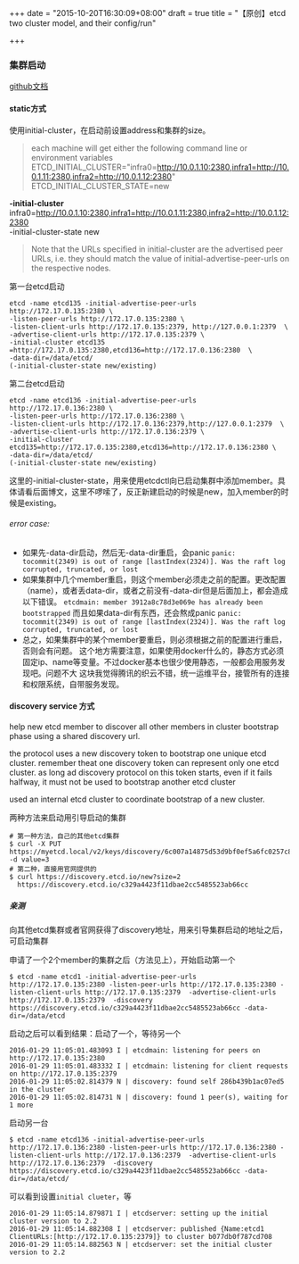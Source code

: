 +++
date = "2015-10-20T16:30:09+08:00"
draft = true
title = "【原创】etcd two cluster model, and their config/run"

+++
### 集群启动

[github文档](https://github.com/coreos/etcd/blob/master/Documentation/clustering.md)

#### static方式
使用initial-cluster，在启动前设置address和集群的size。

>each machine will get either the following command line or environment variables
ETCD_INITIAL_CLUSTER="infra0=http://10.0.1.10:2380,infra1=http://10.0.1.11:2380,infra2=http://10.0.1.12:2380"
ETCD_INITIAL_CLUSTER_STATE=new

**-initial-cluster** infra0=http://10.0.1.10:2380,infra1=http://10.0.1.11:2380,infra2=http://10.0.1.12:2380 \
  -initial-cluster-state new
>Note that the URLs specified in initial-cluster are the advertised peer URLs, i.e. they should match the value of initial-advertise-peer-urls on the respective nodes.

第一台etcd启动

    etcd -name etcd135 -initial-advertise-peer-urls http://172.17.0.135:2380 \
    -listen-peer-urls http://172.17.0.135:2380 \
    -listen-client-urls http://172.17.0.135:2379, http://127.0.0.1:2379  \
    -advertise-client-urls http://172.17.0.135:2379 \
    -initial-cluster etcd135 =http://172.17.0.135:2380,etcd136=http://172.17.0.136:2380  \
    -data-dir=/data/etcd/
    (-initial-cluster-state new/existing)
第二台etcd启动

    etcd -name etcd136 -initial-advertise-peer-urls http://172.17.0.136:2380 \
    -listen-peer-urls http://172.17.0.136:2380 \
    -listen-client-urls http://172.17.0.136:2379,http://127.0.0.1:2379  \
    -advertise-client-urls http://172.17.0.136:2379 \
    -initial-cluster etcd135=http://172.17.0.135:2380,etcd136=http://172.17.0.136:2380 \
    -data-dir=/data/etcd/
    (-initial-cluster-state new/existing)

这里的-initial-cluster-state，用来使用etcdctl向已启动集群中添加member。具体请看后面博文，这里不啰嗦了，反正新建启动的时候是new，加入member的时候是existing。

###### error case:
- 如果先-data-dir启动，然后无-data-dir重启，会panic
`panic: tocommit(2349) is out of range [lastIndex(2324)]. Was the raft log corrupted, truncated, or lost`
- 如果集群中几个member重启，则这个member必须走之前的配置。更改配置（name），或者丢data-dir，或者之前没有-data-dir但是后面加上，都会造成以下错误。
`etcdmain: member 3912a8c78d3e069e has already been bootstrapped`
而且如果data-dir有东西，还会熬成panic
`panic: tocommit(2349) is out of range [lastIndex(2324)]. Was the raft log corrupted, truncated, or lost`
- 总之，如果集群中的某个member要重启，则必须根据之前的配置进行重启，否则会有问题。
这个地方需要注意，如果使用docker什么的，静态方式必须固定ip、name等变量。不过docker基本也很少使用静态，一般都会用服务发现吧。问题不大     这块我觉得腾讯的织云不错，统一运维平台，接管所有的连接和权限系统，自带服务发现。


#### discovery service 方式
help new etcd member to discover all other members in cluster bootstrap phase using a shared discovery url.

the protocol uses a new discovery token to bootstrap one unique etcd cluster. remember theat one discovery token can represent only one etcd cluster. as long ad discovery protocol on this token starts, even if it fails halfway, it must not be used to bootstrap another etcd cluster

used an internal etcd cluster to coordinate bootstrap of a new cluster.

两种方法来启动用引导启动的集群

    # 第一种方法，自己的其他etcd集群
    $ curl -X PUT https://myetcd.local/v2/keys/discovery/6c007a14875d53d9bf0ef5a6fc0257c817f0fb83/_config/size -d value=3
    # 第二种，直接用官网提供的
    $ curl https://discovery.etcd.io/new?size=2
      https://discovery.etcd.io/c329a4423f11dbae2cc5485523ab66cc
##### 亲测
向其他etcd集群或者官网获得了discovery地址，用来引导集群启动的地址之后，可启动集群

申请了一个2个member的集群之后（方法见上），开始启动第一个

    $ etcd -name etcd1 -initial-advertise-peer-urls http://172.17.0.135:2380 -listen-peer-urls http://172.17.0.135:2380 -listen-client-urls http://172.17.0.135:2379  -advertise-client-urls http://172.17.0.135:2379  -discovery https://discovery.etcd.io/c329a4423f11dbae2cc5485523ab66cc -data-dir=/data/etcd
启动之后可以看到结果：启动了一个，等待另一个

    2016-01-29 11:05:01.483093 I | etcdmain: listening for peers on http://172.17.0.135:2380
    2016-01-29 11:05:01.483332 I | etcdmain: listening for client requests on http://172.17.0.135:2379
    2016-01-29 11:05:02.814379 N | discovery: found self 286b439b1ac07ed5 in the cluster
    2016-01-29 11:05:02.814731 N | discovery: found 1 peer(s), waiting for 1 more
启动另一台

    $ etcd -name etcd136 -initial-advertise-peer-urls http://172.17.0.136:2380 -listen-peer-urls http://172.17.0.136:2380 -listen-client-urls http://172.17.0.136:2379  -advertise-client-urls http://172.17.0.136:2379  -discovery https://discovery.etcd.io/c329a4423f11dbae2cc5485523ab66cc -data-dir=/data/etcd/
可以看到设置`initial clueter`，等

    2016-01-29 11:05:14.879871 I | etcdserver: setting up the initial cluster version to 2.2
    2016-01-29 11:05:14.882308 I | etcdserver: published {Name:etcd1 ClientURLs:[http://172.17.0.135:2379]} to cluster b077db0f787cd708
    2016-01-29 11:05:14.882563 N | etcdserver: set the initial cluster version to 2.2
